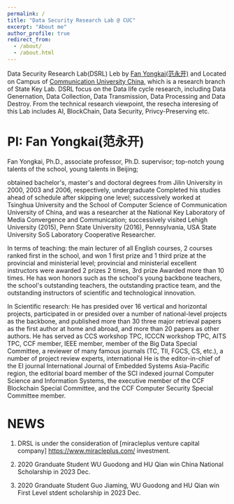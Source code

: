 ```yaml
---
permalink: /
title: "Data Security Research Lab @ CUC"
excerpt: "About me"
author_profile: true
redirect_from: 
  - /about/
  - /about.html
---
```


Data Security Research Lab(DSRL) Leb by [Fan Yongkai(范永开)](https://fanyongkai.github.io) and Located on Campus of [Communication University China](http://www.cuc.edu.cn/), which is a research branch of State Key Lab. DSRL focus on the Data life cycle research, including Data Genernation, Data Collection, Data Transmission, Data Processing and Data Destroy. From the technical research viewpoint, the resecha interesing of this Lab includes AI, BlockChain, Data Security, Privcy-Preserving etc.

PI: Fan Yongkai(范永开)
======
Fan Yongkai, Ph.D., associate professor, Ph.D. supervisor; top-notch young talents of the school, young talents in Beijing; 

obtained bachelor's, master's and doctoral degrees from Jilin University in 2000, 2003 and 2006, respectively, undergraduate Completed his studies ahead of schedule after skipping one level; successively worked at Tsinghua University and the School of Computer Science of Communication University of China, and was a researcher at the National Key Laboratory of Media Convergence and Communication; successively visited Lehigh University (2015), Penn State University (2016), Pennsylvania, USA State University SoS Laboratory Cooperative Researcher. 

In terms of teaching: the main lecturer of all English courses, 2 courses ranked first in the school, and won 1 first prize and 1 third prize at the provincial and ministerial level; provincial and ministerial excellent instructors were awarded 2 prizes 2 times, 3rd prize Awarded more than 10 times. He has won honors such as the school's young backbone teachers, the school's outstanding teachers, the outstanding practice team, and the outstanding instructors of scientific and technological innovation. 

In Scientific research: He has presided over 16 vertical and horizontal projects, participated in or presided over a number of national-level projects as the backbone, and published more than 30 three major retrieval papers as the first author at home and abroad, and more than 20 papers as other authors. He has served as CCS workshop TPC, ICCCN workshop TPC, AITS TPC, CCF member, IEEE member, member of the Big Data Special Committee, a reviewer of many famous journals (TC, TII, FGCS, CS, etc.), a number of project review experts, international He is the editor-in-chief of the EI journal International Journal of Embedded Systems Asia-Pacific region, the editorial board member of the SCI indexed journal Computer Science and Information Systems, the executive member of the CCF Blockchain Special Committee, and the CCF Computer Security Special Committee member.

NEWS
======
1. DRSL is under the consideration of [miracleplus venture capital company] https://www.miracleplus.com/ investment.

2. 2020 Granduate Student WU Guodong and HU Qian win China National Scholarship in 2023 Dec.

3. 2020 Granduate Student Guo Jiaming, WU Guodong and HU Qian win First Level stdent scholarship in 2023 Dec.




